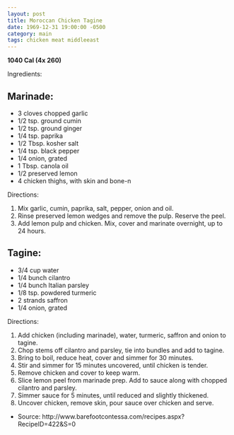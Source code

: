 ```yaml
---
layout: post
title: Moroccan Chicken Tagine
date: 1969-12-31 19:00:00 -0500
category: main
tags: chicken meat middleeast
---
```

<b>1040 Cal (4x 260)</b>
  
Ingredients:  
<h2>Marinade:</h2>
<ul>
	<li>3 cloves chopped garlic</li>
	<li>1/2 tsp. ground cumin</li>
	<li>1/2 tsp. ground ginger</li>
	<li>1/4 tsp. paprika</li>
	<li>1/2 Tbsp. kosher salt</li>
	<li>1/4 tsp. black pepper</li>
	<li>1/4 onion, grated</li>
	<li>1 Tbsp. canola oil</li>
	<li>1/2 preserved lemon</li>
	<li>4 chicken thighs, with skin and bone-n</li>
</ul>
Directions:  
<ol>
	<li>Mix garlic, cumin, paprika, salt, pepper, onion and oil.</li>
	<li>Rinse preserved lemon wedges and remove the pulp. Reserve the peel.</li>
	<li>Add lemon pulp and chicken. Mix, cover and marinate overnight, up to 24 hours.</li>
</ol>
<h2>Tagine:</h2>
<ul>
	<li>3/4 cup water</li>
	<li>1/4 bunch cilantro</li>
	<li>1/4 bunch Italian parsley</li>
	<li>1/8 tsp. powdered turmeric</li>
	<li>2 strands saffron</li>
	<li>1/4 onion, grated</li>
</ul>
Directions:  
<ol>
	<li>Add chicken (including marinade), water, turmeric, saffron and onion to tagine.</li>
	<li>Chop stems off cilantro and parsley, tie into bundles and add to tagine.</li>
	<li>Bring to boil, reduce heat, cover and simmer for 30 minutes.</li>
	<li>Stir and simmer for 15 minutes uncovered, until chicken is tender.</li>
	<li>Remove chicken and cover to keep warm.</li>
	<li>Slice lemon peel from marinade prep. Add to sauce along with chopped cilantro and parsley.</li>
	<li>Simmer sauce for 5 minutes, until reduced and slightly thickened.</li>
	<li>Uncover chicken, remove skin, pour sauce over chicken and serve.</li>
</ol>
<ul>
	<li>Source: http://www.barefootcontessa.com/recipes.aspx?RecipeID=422&amp;S=0</li>
</ul>
